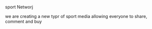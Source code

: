 sport Networj 

we are creating a new typr of sport media allowing everyone to share, comment and buy 